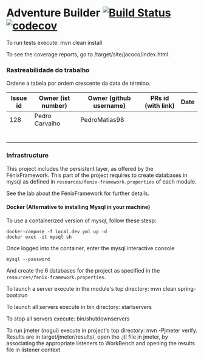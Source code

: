 # Adventure Builder [![Build Status](https://travis-ci.com/tecnico-softeng/prototype-2019.svg?token=xDPBAaQ2epnFt9PRstYY&branch=master)](https://travis-ci.com/tecnico-softeng/prototype-2019)[![codecov](https://codecov.io/gh/tecnico-softeng/prototype-2019/branch/master/graph/badge.svg?token=bB74DA0VHo)](https://codecov.io/gh/tecnico-softeng/prototype-2019)


To run tests execute: mvn clean install

To see the coverage reports, go to <module name>/target/site/jacoco/index.html.

### Rastreabilidade do trabalho

Ordene a tabela por ordem crescente da data de término.

|   Issue id | Owner (ist number)      | Owner (github username) | PRs id (with link)  |            Date    |  
| ---------- | ----------------------- | ----------------------- | ------------------- | ------------------ |
|    128     |      Pedro Carvalho     |      PedroMatias98      |                     |                    |
|            |                         |                         |                     |                    |
|            |                         |                         |                     |                    |
|            |                         |                         |                     |                    |
|            |                         |                         |                     |                    |
|            |                         |                         |                     |                    |
|            |                         |                         |                     |                    |


### Infrastructure

This project includes the persistent layer, as offered by the FénixFramework.
This part of the project requires to create databases in mysql as defined in `resources/fenix-framework.properties` of each module.

See the lab about the FénixFramework for further details.

#### Docker (Alternative to installing Mysql in your machine)

To use a containerized version of mysql, follow these stesp:

```
docker-compose -f local.dev.yml up -d
docker exec -it mysql sh
```

Once logged into the container, enter the mysql interactive console

```
mysql --password
```

And create the 6 databases for the project as specified in
the `resources/fenix-framework.properties`.

To launch a server execute in the module's top directory: mvn clean spring-boot:run

To launch all servers execute in bin directory: startservers

To stop all servers execute: bin/shutdownservers

To run jmeter (nogui) execute in project's top directory: mvn -Pjmeter verify. Results are in target/jmeter/results/, open the .jtl file in jmeter, by associating the appropriate listeners to WorkBench and opening the results file in listener context
